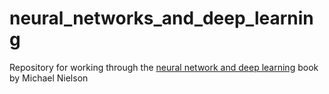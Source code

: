 # neural_networks_and_deep_learning

Repository for working through the [neural network and deep learning](http://neuralnetworksanddeeplearning.com) book by Michael Nielson
